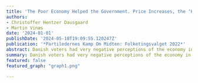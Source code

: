 ```yaml
---
title: 'The Poor Economy Helped the Government. Price Increases, the ‘Heating Check’ and Support for the Social Democrats'
authors:
- Christoffer Hentzer Dausgaard
- Martin Vinæs
date: '2024-01-01'
publishDate: '2024-05-18T19:09:55.120247Z'
publication: '*Partiledernes Kamp Om Midten: Folketingsvalget 2022*'
abstract: Danish voters had very negative perceptions of the economy in 2022, but this had a limited impact on government support. In fact, we find that those who were hit hardest by inflation were more likely to vote for the incumbent Social Democrats. This can partly be explained by the fact that support for left-wing parties increases as the population becomes poorer and demands more redistribution. But the government’s aid packages also appear to have made a difference. Voters who received the so-called ‘Heating check’, a targeted cash transfer, showed higher support for the government. Overall, our analysis suggests that the economic crisis was not a major disadvantage for the incumbent government and that, to some extent, it gave the government an opportunity to attract and retain economically vulnerable voters.
summary: Danish voters had very negative perceptions of the economy in 2022, but this had a limited impact on government support. In fact, we find that those who were hit hardest by inflation were more likely to vote for the incumbent Social Democrats. This can partly be explained by the fact that support for left-wing parties increases as the population becomes poorer and demands more redistribution. But the government’s aid packages also appear to have made a difference. Voters who received the so-called ‘Heating check’, a targeted cash transfer, showed higher support for the government. Overall, our analysis suggests that the economic crisis was not a major disadvantage for the incumbent government and that, to some extent, it gave the government an opportunity to attract and retain economically vulnerable voters.
featured: false
featured_graph: "graph1.png"

---
```

